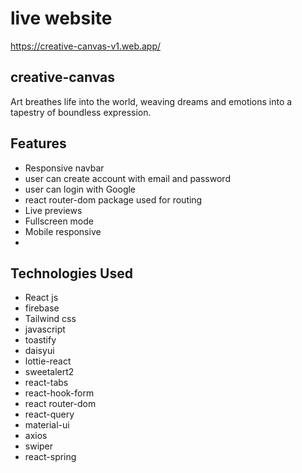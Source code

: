 
# live website 

https://creative-canvas-v1.web.app/
## creative-canvas

Art breathes life into the world, weaving dreams and
emotions into a tapestry of boundless expression.
## Features

- Responsive navbar
- user can create account with email and password 
- user can login with Google
- react router-dom package used for routing 
- Live previews
- Fullscreen mode
- Mobile responsive 
- 

## Technologies Used

- React js
- firebase
- Tailwind css
- javascript 
- toastify
- daisyui
- lottie-react
- sweetalert2
- react-tabs
- react-hook-form
- react router-dom
- react-query
- material-ui
- axios
- swiper
- react-spring
